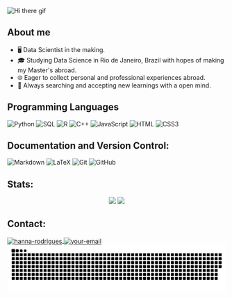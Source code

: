 ![Hi there gif](https://github.com/kayo-ko/kayo-ko/assets/62913271/7b5df04b-0e67-44c3-ab9a-90d1343a36b9)

## About me
- 🖥  Data Scientist in the making.
- 🎓 Studying Data Science in Rio de Janeiro, Brazil with hopes of making my Master's abroad.
- 🌐 Eager to collect personal and professional experiences abroad.
- 🧠 Always searching and accepting new learnings with a open mind.

## Programming Languages
![Python](https://img.shields.io/badge/Python%20-%2314354C.svg?style=for-the-badge&logo=python&logoColor=white) 
![SQL](https://img.shields.io/badge/SQL-00000F?style=for-the-badge&logo=mysql&logoColor=white)
![R](https://img.shields.io/badge/R-%23276DC3.svg?style=for-the-badge&logo=R&logoColor=white)
![C++](https://img.shields.io/badge/C%2B%2B-00599C?style=for-the-badge&logo=c%2B%2B&logoColor=white)
![JavaScript](https://img.shields.io/badge/JavaScript-323330?style=for-the-badge&logo=javascript&logoColor=F7DF1E)
![HTML](https://img.shields.io/badge/HTML5-E34F26?style=for-the-badge&logo=html5&logoColor=white)
![CSS3](https://img.shields.io/badge/CSS3-1572B6?style=for-the-badge&logo=css3&logoColor=white)

## Documentation and Version Control:
![Markdown](https://img.shields.io/badge/markdown-%23000000.svg?style=for-the-badge&logo=markdown&logoColor=white)
![LaTeX](https://img.shields.io/badge/LaTeX-%23008080.svg?style=for-the-badge&logo=latex&logoColor=white)
![Git](https://img.shields.io/badge/git-%23F05033.svg?style=for-the-badge&logo=git&logoColor=white)
![GitHub](https://img.shields.io/badge/github-%23121011.svg?style=for-the-badge&logo=github&logoColor=white) 

## Stats:
<div align="center">
  <img height="150em" src="https://github-readme-stats.vercel.app/api?username=kayo-ko&show_icons=true&theme=gotham&include_all_commits=true&count_private=true"/>
  <img height="150em" src="https://github-readme-stats.vercel.app/api/top-langs/?username=kayo-ko&layout=compact&langs_count=5&theme=gotham"/>
</div>

## Contact:

<a href="https://www.linkedin.com/in/kayoyokoyamareis/" target="blank">
  <img align="center" src="https://img.shields.io/badge/-LinkedIn-039BE5?style=for-the-badge&logo=Linkedin&logoColor=white&link=https://www.linkedin.com/in/mgrootendorst/" alt="hanna-rodrigues"/>
</a>
<a href="mailto:kayo_reis1@hotmail.com" target="blank">
  <img align="center" src="https://img.shields.io/badge/Microsoft_Outlook-0078D4?style=for-the-badge&logo=microsoft-outlook&logoColor=white&link=mailto:kayo_reis1@hotmail.com" alt="your-email"/>
</a>

<picture>
  <source
    media="(prefers-color-scheme: dark)"
    srcset="https://github.com/kayo-ko/kayo-ko/blob/manual-run-output/only-svg/github-contribution-grid-snake-dark.svg"
  />
  <source
    media="(prefers-color-scheme: light)"
    srcset="https://github.com/kayo-ko/kayo-ko/blob/manual-run-output/only-svg/github-contribution-grid-snake.svg"
  />
  <img
    alt="github contribution grid snake animation"
    src="https://github.com/kayo-ko/kayo-ko/blob/manual-run-output/only-svg/github-contribution-grid-snake.svg"
  />
</picture>
